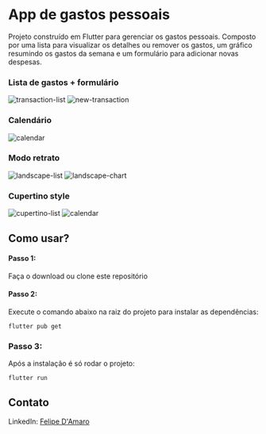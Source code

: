 # App de gastos pessoais

Projeto construído em Flutter para gerenciar os gastos pessoais. Composto por uma lista para visualizar os detalhes ou remover os gastos, um gráfico resumindo os gastos da semana e um formulário para adicionar novas despesas.

### Lista de gastos + formulário

![transaction-list](/screenshots/material/transaction_list.png "Lista de transações") ![new-transaction](/screenshots/material/new_transaction.png "Nova transação")

### Calendário

![calendar](/screenshots/material/calendar.png "Calendário")

### Modo retrato

![landscape-list](/screenshots/material/landscape_list.png "Lista em retrato") ![landscape-chart](/screenshots/material/landscape_chart.png "Gráfico em retrato")

### Cupertino style

![cupertino-list](/screenshots/cupertino/list.png "Lista no Cupertino") ![calendar](/screenshots/cupertino/form.png "Formulário no Cupertino")

## Como usar?

#### Passo 1: 
Faça o download ou clone este repositório

#### Passo 2:
Execute o comando abaixo na raiz do projeto para instalar as dependências:
```
flutter pub get 
```

### Passo 3:
Após a instalação é só rodar o projeto:
```
flutter run
```

## Contato

LinkedIn: [Felipe D'Amaro](https://www.linkedin.com/in/felipedamaro/)